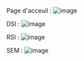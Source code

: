 Page d'acceuil :
![image](https://github.com/halimchoukani/Symfony_001/assets/115872704/97ba669e-e6ab-44fd-9090-99d1db8d48a8)



DSI :
![image](https://github.com/halimchoukani/Symfony_001/assets/115872704/826487ac-f935-4c70-9d3e-593316c67689)

RSI :
![image](https://github.com/halimchoukani/Symfony_001/assets/115872704/984a0cc8-505d-49a8-ab42-3bc728e1a2c6)

SEM :
![image](https://github.com/halimchoukani/Symfony_001/assets/115872704/c291d4bc-c660-4c93-a255-6c7446c5a0e2)



